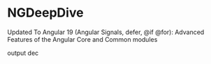 # NGDeepDive

Updated To Angular 19 (Angular Signals, defer, @if @for): Advanced Features of the Angular Core and Common modules

output dec